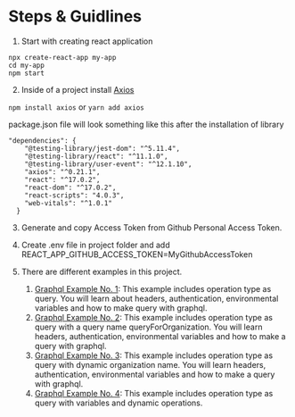 # Steps & Guidlines

1. Start with creating react application
```
npx create-react-app my-app
cd my-app
npm start
```

2. Inside of a project install [Axios](https://axios-http.com/docs/intro)

```npm install axios``` or ```yarn add axios```

package.json file will look something like this after the installation of library
```
"dependencies": {
    "@testing-library/jest-dom": "^5.11.4",
    "@testing-library/react": "^11.1.0",
    "@testing-library/user-event": "^12.1.10",
    "axios": "^0.21.1",
    "react": "^17.0.2",
    "react-dom": "^17.0.2",
    "react-scripts": "4.0.3",
    "web-vitals": "^1.0.1"
  }
```

3. Generate and copy Access Token from Github Personal Access Token.

4. Create .env file in project folder and add REACT_APP_GITHUB_ACCESS_TOKEN=MyGithubAccessToken

5. There are different examples in this project.
    1. [Graphql Example No. 1](https://github.com/Engr-Asad-Hussain/GraphQL/blob/main/2.%20API_with_react_with_graphql/src/githubGraphQL1.js): This example includes operation type as query. You will learn about headers, authentication, environmental variables and how to make query with graphql. 
    2. [Graphql Example No. 2](https://github.com/Engr-Asad-Hussain/GraphQL/blob/main/2.%20API_with_react_with_graphql/src/githubGraphQL2.js): This example includes operation type as query with a query name queryForOrganization. You will learn headers, authentication, environmental variables and how to make a query with graphql.
    3. [Graphql Example No. 3](https://github.com/Engr-Asad-Hussain/GraphQL/blob/main/2.%20API_with_react_with_graphql/src/githubGraphQL3.js): This example includes operation type as query with dynamic organization name. You will learn headers, authentication, environmental variables and how to make a query with graphql.
    4. [Graphql Example No. 4](https://github.com/Engr-Asad-Hussain/GraphQL/blob/main/2.%20API_with_react_with_graphql/src/githubGraphQL4.js): This example includes operation type as query with variables and dynamic operations.